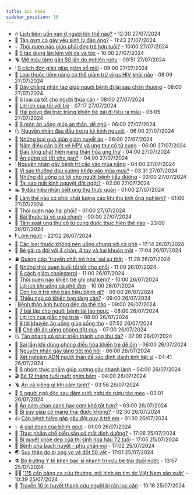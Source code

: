 ```yaml
---
title: Sức khỏe
sidebar_position: 10
---
```


<!-- vnexpress-suc-khoe:START -->
- 🔥 [Lịch tiêm uốn ván ở người lớn thế nào?](https://vnexpress.net/lich-tiem-uon-van-o-nguoi-lon-the-nao-4774623.html) - 12:00 27/07/2024
- 🥰 [Tập gym có gây yếu sinh lý đàn ông?](https://vnexpress.net/tap-gym-co-gay-yeu-sinh-ly-dan-ong-4767179.html) - 11:43 27/07/2024
- 💡 [Thói quen nào giúp phái đẹp trẻ hơn tuổi?](https://vnexpress.net/thoi-quen-nao-giup-phai-dep-tre-hon-tuoi-4774694.html) - 10:00 27/07/2024
- 🤗 [5 tác dụng lăn kim với da và tóc](https://vnexpress.net/5-tac-dung-lan-kim-voi-da-va-toc-4774647.html) - 10:00 27/07/2024
- 🪜 [Mỡ máu tăng gần 50 lần do nghiện rượu](https://vnexpress.net/mo-mau-tang-gan-50-lan-do-nghien-ruou-4774730.html) - 09:51 27/07/2024
- 🕯 [9 cách đơn giản giúp giảm sổ mũi](https://vnexpress.net/9-cach-don-gian-giup-giam-so-mui-4774663.html) - 09:00 27/07/2024
- 🤭 [Loại thuốc tiềm năng có thể giảm trừ virus HIV khỏi não](https://vnexpress.net/loai-thuoc-tiem-nang-co-the-giam-tru-virus-hiv-khoi-nao-4774728.html) - 08:09 27/07/2024
- 👀 [Dây chằng nhân tạo giúp người bệnh đi lại sau chấn thương](https://vnexpress.net/day-chang-nhan-tao-giup-nguoi-benh-di-lai-sau-chan-thuong-4774692.html) - 08:00 27/07/2024
- 🌋 [6 loại cá tốt cho người thừa cân](https://vnexpress.net/6-loai-ca-tot-cho-nguoi-thua-can-4774660.html) - 08:00 27/07/2024
- 🫶 [Lợi ích của tỏi với trẻ](https://vnexpress.net/loi-ich-cua-toi-voi-tre-4774675.html) - 07:17 27/07/2024
- 🦆 [Hai polyp đại trực tràng khiến bé gái đi tiêu ra máu](https://vnexpress.net/hai-polyp-dai-truc-trang-khien-be-gai-di-tieu-ra-mau-4772644.html) - 06:05 27/07/2024
- 🚀 [6 món ăn uống giúp an thần, dễ ngủ](https://vnexpress.net/6-mon-an-uong-giup-an-than-de-ngu-4774681.html) - 06:00 27/07/2024
- 🌜 [Nguyên nhân đau đầu trong kỳ kinh nguyệt](https://vnexpress.net/nguyen-nhan-dau-dau-trong-ky-kinh-nguyet-4774641.html) - 06:00 27/07/2024
- 🧰 [Những loại quả giúp giảm huyết áp](https://vnexpress.net/nhung-loai-qua-giup-giam-huyet-ap-4774640.html) - 06:00 27/07/2024
- 💫 [Năm điều cần biết về HPV và ung thư cổ tử cung](https://vnexpress.net/nam-dieu-can-biet-ve-hpv-va-ung-thu-co-tu-cung-4773609.html) - 06:00 27/07/2024
- 🌝 [Đau lưng phát hiện nang thận hóa ung thư](https://vnexpress.net/dau-lung-phat-hien-nang-than-hoa-ung-thu-4774661.html) - 04:00 27/07/2024
- 🗽 [Ăn gừng có tốt cho gan?](https://vnexpress.net/an-gung-co-tot-cho-gan-4774650.html) - 04:00 27/07/2024
- 🕯 [Nguyên nhân gây bệnh trĩ cấp vào mùa nắng](https://vnexpress.net/nguyen-nhan-gay-benh-tri-cap-vao-mua-nang-4774602.html) - 04:00 27/07/2024
- 🦅 [Vì sao thường đau xương khớp vào mùa mưa?](https://vnexpress.net/vi-sao-thuong-dau-xuong-khop-vao-mua-mua-4767183.html) - 03:31 27/07/2024
- 🦆 [Những đồ uống có lợi cho người bệnh tiểu đường](https://vnexpress.net/nhung-do-uong-co-loi-cho-nguoi-benh-tieu-duong-4774613.html) - 03:00 27/07/2024
- 🎊 [Tại sao mất kinh nguyệt đột ngột?](https://vnexpress.net/tai-sao-mat-kinh-nguyet-dot-ngot-4774575.html) - 02:00 27/07/2024
- 🏊 [9 dấu hiệu nhận biết ung thư thực quản](https://vnexpress.net/9-dau-hieu-nhan-biet-ung-thu-thuc-quan-4774603.html) - 01:00 27/07/2024
- 📝 [Làm thế nào có phôi chất lượng cao khi thụ tinh ống nghiệm?](https://vnexpress.net/lam-the-nao-co-phoi-chat-luong-cao-khi-thu-tinh-ong-nghiem-4774562.html) - 01:00 27/07/2024
- 💯 [Thói quen nào hại phổi?](https://vnexpress.net/thoi-quen-nao-hai-phoi-4774539.html) - 01:00 27/07/2024
- 🌊 [Bài thuốc từ vỏ quả chanh](https://vnexpress.net/bai-thuoc-tu-vo-qua-chanh-4773224.html) - 00:00 27/07/2024
- 🚀 [Tầm soát ung thư cổ tử cung được thực hiện thế nào](https://vnexpress.net/tam-soat-ung-thu-co-tu-cung-duoc-thuc-hien-the-nao-4773964.html) - 23:00 26/07/2024
- 🕴 [Lõm ngực](https://vnexpress.net/lom-nguc-4773836.html) - 22:02 26/07/2024
- 🗽 [Các loại thuốc không nên uống chung với cà phê](https://vnexpress.net/cac-loai-thuoc-khong-nen-uong-chung-voi-ca-phe-4774688.html) - 17:14 26/07/2024
- 🎡 [Bé gái ra đời với 4 chân, 4 tay và hai khuôn mặt](https://vnexpress.net/be-gai-ra-doi-voi-4-chan-4-tay-va-hai-khuon-mat-4773844.html) - 17:04 26/07/2024
- ⛽️ [Quảng cáo &#39;truyền chất trẻ hóa&#39; sai sự thật](https://vnexpress.net/quang-cao-truyen-chat-tre-hoa-sai-su-that-4774534.html) - 11:28 26/07/2024
- 🦆 [Những thói quen buổi tối tốt cho phổi](https://vnexpress.net/nhung-thoi-quen-buoi-toi-tot-cho-phoi-4774472.html) - 11:00 26/07/2024
- 🤩 [6 cách giảm cholesterol](https://vnexpress.net/6-cach-giam-cholesterol-4774356.html) - 11:00 26/07/2024
- 🦒 [Thói quen nào khiến trẻ ghi nhớ kém?](https://vnexpress.net/thoi-quen-nao-khien-tre-ghi-nho-kem-4774447.html) - 10:00 26/07/2024
- 💫 [Lợi ích khi uống cà phê đen](https://vnexpress.net/loi-ich-khi-uong-ca-phe-den-4774391.html) - 10:00 26/07/2024
- 🐘 [Cơn ho ở trẻ nhỏ báo hiệu bệnh gì?](https://vnexpress.net/con-ho-o-tre-nho-bao-hieu-benh-gi-4774470.html) - 09:00 26/07/2024
- 🚀 [Thiếu ngủ có khiến bạn tăng cân?](https://vnexpress.net/thieu-ngu-co-khien-ban-tang-can-4774428.html) - 09:00 26/07/2024
- 🕯 [Bệnh thận ảnh hưởng đến da thế nào](https://vnexpress.net/benh-than-anh-huong-den-da-the-nao-4774360.html) - 09:00 26/07/2024
- 🦏 [7 bài tập cho người bệnh tái tạo ngực](https://vnexpress.net/7-bai-tap-cho-nguoi-benh-tai-tao-nguc-4774456.html) - 08:00 26/07/2024
- 🦄 [Lợi ích của giấc ngủ trưa](https://vnexpress.net/loi-ich-cua-giac-ngu-trua-4774402.html) - 08:00 26/07/2024
- 🦒 [8 lời khuyên ăn uống giúp sống thọ](https://vnexpress.net/8-loi-khuyen-an-uong-giup-song-tho-4773776.html) - 07:52 26/07/2024
- 👨‍🏫 [Chế độ ăn uống phòng đột quỵ](https://vnexpress.net/che-do-an-uong-phong-dot-quy-4774448.html) - 07:00 26/07/2024
- 🌜 [Tàn nhang có phát triển thành ung thư da?](https://vnexpress.net/tan-nhang-co-phat-trien-thanh-ung-thu-da-4774429.html) - 07:00 26/07/2024
- 🚀 [Sai lầm khi dùng phòng điều hòa khiến trẻ dễ ốm](https://vnexpress.net/sai-lam-khi-dung-phong-dieu-hoa-khien-tre-de-om-4774397.html) - 06:00 26/07/2024
- 💃 [Nguyên nhân gây tăng tiết mồ hôi](https://vnexpress.net/nguyen-nhan-gay-tang-tiet-mo-hoi-4774310.html) - 06:00 26/07/2024
- 💯 [Xét nghiệm ADN người thân để xác định danh tính liệt sĩ](https://vnexpress.net/xet-nghiem-adn-nguoi-than-de-xac-dinh-danh-tinh-liet-si-4774337.html) - 04:41 26/07/2024
- 🤔 [8 nhóm thực phẩm giúp xương gãy nhanh lành](https://vnexpress.net/8-nhom-thuc-pham-giup-xuong-gay-nhanh-lanh-4774381.html) - 04:00 26/07/2024
- 🎬 [Bé 12 tháng tuổi nuốt ghim bấm](https://vnexpress.net/be-12-thang-tuoi-nuot-ghim-bam-4774380.html) - 04:00 26/07/2024
- 🪜 [Ăn và kiêng gì khi cảm lạnh?](https://vnexpress.net/an-va-kieng-gi-khi-cam-lanh-4774361.html) - 03:56 26/07/2024
- 🦣 [5 người ngộ độc sau đám cưới nghi do rượu táo mèo](https://vnexpress.net/5-nguoi-ngo-doc-sau-dam-cuoi-nghi-do-ruou-tao-meo-4774329.html) - 03:01 26/07/2024
- 🧐 [Ăn cơm chan canh hay cơm khô tốt hơn?](https://vnexpress.net/an-com-chan-canh-hay-com-kho-tot-hon-4774164.html) - 03:00 26/07/2024
- 🤡 [Bị suy giáp có mang thai được không?](https://vnexpress.net/bi-suy-giap-co-mang-thai-duoc-khong-4774330.html) - 02:30 26/07/2024
- 👍 [Căn bệnh hiếm gặp gây đột quỵ ở trẻ em](https://vnexpress.net/can-benh-hiem-gap-gay-dot-quy-o-tre-em-4773660.html) - 01:30 26/07/2024
- 💡 [4 giai đoạn của bệnh gout](https://vnexpress.net/4-giai-doan-cua-benh-gout-4774233.html) - 01:00 26/07/2024
- 💯 [Thực phẩm chế biến sẵn có mất dinh dưỡng?](https://vnexpress.net/thuc-pham-che-bien-san-co-mat-dinh-duong-4774210.html) - 17:06 25/07/2024
- 🧠 [Bí quyết khỏe đẹp của thí sinh hoa hậu 72 tuổi](https://vnexpress.net/bi-quyet-khoe-dep-cua-thi-sinh-hoa-hau-72-tuoi-4774182.html) - 17:05 25/07/2024
- 🎡 [Bệnh phù bạch huyết - phù chân voi](https://vnexpress.net/benh-phu-bach-huyet-phu-chan-voi-4773838.html) - 17:02 25/07/2024
- 🌏 [Suy thận do bị ong vò vẽ đốt 50 vết](https://vnexpress.net/suy-than-do-bi-ong-vo-ve-dot-50-vet-4774192.html) - 17:01 25/07/2024
- ⚗️ [Bộ trưởng Y tế khen bác sĩ nhanh trí cứu bé trai đuối nước](https://vnexpress.net/bo-truong-y-te-khen-bac-si-nhanh-tri-cuu-be-trai-duoi-nuoc-4774226.html) - 13:57 25/07/2024
- 👨‍🏫 [&#39;115 cần băng ca cứu thương, mô hình ép tim do Việt Nam sản xuất&#39;](https://vnexpress.net/115-can-bang-ca-cuu-thuong-mo-hinh-ep-tim-do-viet-nam-san-xuat-4774055.html) - 10:39 25/07/2024
- 🤖 [Truyền 10 lọ huyết thanh cứu người bị rắn lục cắn](https://vnexpress.net/truyen-10-lo-huyet-thanh-cuu-nguoi-bi-ran-luc-can-4774184.html) - 10:16 25/07/2024<!-- vnexpress-suc-khoe:END -->
